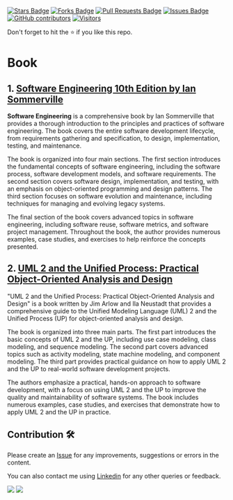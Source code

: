 <a href="https://github.com/drshahizan/software-engineering/stargazers"><img src="https://img.shields.io/github/stars/drshahizan/software-engineering" alt="Stars Badge"/></a>
<a href="https://github.com/drshahizan/software-engineering/network/members"><img src="https://img.shields.io/github/forks/drshahizan/software-engineering" alt="Forks Badge"/></a>
<a href="https://github.com/drshahizan/software-engineering/pulls"><img src="https://img.shields.io/github/issues-pr/drshahizan/software-engineering" alt="Pull Requests Badge"/></a>
<a href="https://github.com/drshahizan/software-engineering"><img src="https://img.shields.io/github/issues/drshahizan/software-engineering" alt="Issues Badge"/></a>
<a href="https://github.com/drshahizan/software-engineering/graphs/contributors"><img alt="GitHub contributors" src="https://img.shields.io/github/contributors/drshahizan/software-engineering?color=2b9348"></a>
[![Visitors](https://api.visitorbadge.io/api/visitors?path=https%3A%2F%2Fgithub.com%2Fdrshahizan%2Fsoftware-engineering&countColor=%23263759&style=plastic)](https://visitorbadge.io/status?path=https%3A%2F%2Fgithub.com%2Fdrshahizan%2Fsoftware-engineering)


Don't forget to hit the :star: if you like this repo.

# Book
## 1. [Software Engineering 10th Edition by Ian Sommerville](https://mycourses.aalto.fi/pluginfile.php/1177979/mod_resource/content/1/Sommerville-Software-Engineering-10ed.pdf)
**Software Engineering** is a comprehensive book by Ian Sommerville that provides a thorough introduction to the principles and practices of software engineering. The book covers the entire software development lifecycle, from requirements gathering and specification, to design, implementation, testing, and maintenance.

The book is organized into four main sections. The first section introduces the fundamental concepts of software engineering, including the software process, software development models, and software requirements. The second section covers software design, implementation, and testing, with an emphasis on object-oriented programming and design patterns. The third section focuses on software evolution and maintenance, including techniques for managing and evolving legacy systems.

The final section of the book covers advanced topics in software engineering, including software reuse, software metrics, and software project management. Throughout the book, the author provides numerous examples, case studies, and exercises to help reinforce the concepts presented.


## 2. [UML 2 and the Unified Process: Practical Object-Oriented Analysis and Design](https://www.amazon.com/UML-Unified-Process-Practical-Object-Oriented/dp/0321321278)
"UML 2 and the Unified Process: Practical Object-Oriented Analysis and Design" is a book written by Jim Arlow and Ila Neustadt that provides a comprehensive guide to the Unified Modeling Language (UML) 2 and the Unified Process (UP) for object-oriented analysis and design.

The book is organized into three main parts. The first part introduces the basic concepts of UML 2 and the UP, including use case modeling, class modeling, and sequence modeling. The second part covers advanced topics such as activity modeling, state machine modeling, and component modeling. The third part provides practical guidance on how to apply UML 2 and the UP to real-world software development projects.

The authors emphasize a practical, hands-on approach to software development, with a focus on using UML 2 and the UP to improve the quality and maintainability of software systems. The book includes numerous examples, case studies, and exercises that demonstrate how to apply UML 2 and the UP in practice.


## Contribution 🛠️
Please create an [Issue](https://github.com/drshahizan/software-engineering/issues) for any improvements, suggestions or errors in the content.

You can also contact me using [Linkedin](https://www.linkedin.com/in/drshahizan/) for any other queries or feedback.

![](https://komarev.com/ghpvc/?username=drshahizan&label=Views&color=0e75b6&style=flat)
![](https://hit.yhype.me/github/profile?user_id=81284918)

